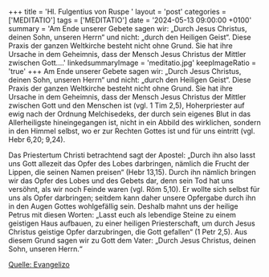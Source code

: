 +++
title = 'Hl. Fulgentius von Ruspe  '
layout = 'post'
categories = ['MEDITATIO']
tags = ['MEDITATIO']
date = '2024-05-13 09:00:00 +0100'
summary = 'Am Ende unserer Gebete sagen wir: „Durch Jesus Christus, deinen Sohn, unseren Herrn“ und nicht: „durch den Heiligen Geist“. Diese Praxis der ganzen Weltkirche besteht nicht ohne Grund. Sie hat ihre Ursache in dem Geheimnis, dass der Mensch Jesus Christus der Mittler zwischen Gott....'
linkedsummaryImage = 'meditatio.jpg'
keepImageRatio = 'true'
+++
Am Ende unserer Gebete sagen wir: „Durch Jesus Christus, deinen Sohn, unseren Herrn“ und nicht: „durch den Heiligen Geist“. Diese Praxis der ganzen Weltkirche besteht nicht ohne Grund. Sie hat ihre Ursache in dem Geheimnis, dass der Mensch Jesus Christus der Mittler zwischen Gott und den Menschen ist (vgl.<!--more--> 1 Tim 2,5), Hoherpriester auf ewig nach der Ordnung Melchisedeks, der durch sein eigenes Blut in das Allerheiligste hineingegangen ist, nicht in ein Abbild des wirklichen, sondern in den Himmel selbst, wo er zur Rechten Gottes ist und für uns eintritt (vgl. Hebr 6,20; 9,24).

Das Priestertum Christi betrachtend sagt der Apostel: „Durch ihn also lasst uns Gott allezeit das Opfer des Lobes darbringen, nämlich die Frucht der Lippen, die seinen Namen preisen“ (Hebr 13,15). Durch ihn nämlich bringen wir das Opfer des Lobes und des Gebets dar, denn sein Tod hat uns versöhnt, als wir noch Feinde waren (vgl. Röm 5,10). Er wollte sich selbst für uns als Opfer darbringen; seitdem kann daher unsere Opfergabe durch ihn in den Augen Gottes wohlgefällig sein. Deshalb mahnt uns der heilige Petrus mit diesen Worten: „Lasst euch als lebendige Steine zu einem geistigen Haus aufbauen, zu einer heiligen Priesterschaft, um durch Jesus Christus geistige Opfer darzubringen, die Gott gefallen“ (1 Petr 2,5). Aus diesem Grund sagen wir zu Gott dem Vater: „Durch Jesus Christus, deinen Sohn, unseren Herrn.“




[Quelle: Evangelizo](https://evangeliumtagfuertag.org/DE/gospel)
